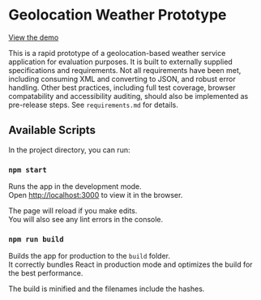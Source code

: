 # Geolocation Weather Prototype

<a href="https://stoic-babbage-82158f.netlify.com/" target="_blank">View the demo</a>

This is a rapid prototype of a geolocation-based weather service application for evaluation purposes. It is built to externally supplied specifications and requirements. Not all requirements have been met, including consuming XML and converting to JSON, and robust error handling. Other best practices, including full test coverage, browser compatability and accessibility auditing, should also be implemented as pre-release steps. See `requirements.md` for details. 

## Available Scripts

In the project directory, you can run:

### `npm start`

Runs the app in the development mode.<br>
Open [http://localhost:3000](http://localhost:3000) to view it in the browser.

The page will reload if you make edits.<br>
You will also see any lint errors in the console.

### `npm run build`

Builds the app for production to the `build` folder.<br>
It correctly bundles React in production mode and optimizes the build for the best performance.

The build is minified and the filenames include the hashes.

